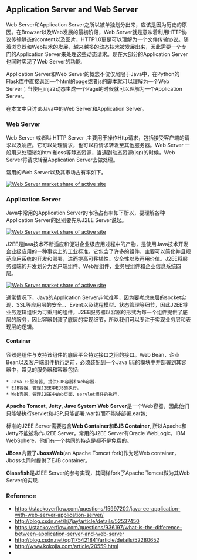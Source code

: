 ## Application Server and Web Server

Web Server和Application Server之所以被单独划分出来，应该是因为历史的原因。在Browser以及Web发展的最初阶段，Web Server就是意味着利用HTTP协议传输静态的content以及图片，HTTP1.0更是可以理解为一个文件传输协议。随着浏览器和Web技术的发展，越来越多的动态技术被发展出来，因此需要一个专门的Application Server来处理这些动态请求。现在大部分的Application Server也同时实现了Web Server的功能.

Application Server和Web Server的概念不仅仅局限于Java中，在Python的Flask库中直接返回一个html的page或者js的脚本就可以理解为一个Web Server；当使用jinja2动态生成一个Page的时候就可以理解为一个Application Server。

在本文中只讨论Java中的Web Server和Application Server。

### Web Server

Web Server 或者叫 HTTP Server ,主要用于操作Http请求，包括接受客户端的请求以及响应。它可以处理请求，也可以将请求转发至其他服务器。Web Server 一般用来处理诸如html和css等静态资源，当遇到动态资源(jsp)的时候，Web Server将请求转至Application Server去做处理。

常用的Web Server以及其市场占有率如下。

<a href="#">
    <img src="{{ site.baseurl }}/img/web_server_market_shared.png" alt="Web Server market share of active site">
</a>

### Application Server

Java中常用的Application Server的市场占有率如下所以，要理解各种Application Server的区别要先从J2EE Server说起。

<a href="#">
    <img src="{{ site.baseurl }}/img/java_application_server.png" alt="Web Server market share of active site">
</a>

J2EE是java技术不断适应和促进企业级应用过程中的产物，是使用Java技术开发企业级应用的一种事实上的工业标准。它包含了许多的组件，主要可以简化并且规范应用系统的开发和部署，进而提高可移植性、安全性以及再用价值。J2EE将服务器端的开发划分为客户端组件、Web层组件、业务层组件和企业信息系统四层。

<a href="#">
    <img src="{{ site.baseurl }}/img/j2ee_layer.jpg" alt="Web Server market share of active site">
</a>

通常情况下，Java的Application Server非常难写，因为要考虑底层的socket实现、SSL等应用层的安全、、Event以及线程模型、状态管理等细节，因此J2EE将业务逻辑组织为可重用的组件，J2EE服务器以容器的形式为每一个组件提供了底层的服务，因此容器封装了底层的实现细节，所以我们可以专注于实现业务层和表现层的逻辑。

#### Container

容器是组件与支持该组件的底层平台特定接口之间的接口。Web Bean，企业Bean以及客户端组件执行之前，必须装配到一个Java EE的模块中并部署到其容器中，常见的服务器和容器包括:

	* Java EE服务器, 提供EJB容器和Web容器.
	* EJB容器，管理J2EE中EJB的执行。
	* Web容器，管理J2EE中Web页面，servlet组件的执行.

**Apache Tomcat**, **Jetty**, **Jave System Web Server**是一个Web容器，因此他们只能够执行servlet和JSP,只能部署.war包而不能够部署.ear包;

标准的J2EE Server需要包含**Web Container**和**EJB Container**, 所以Apache和Jetty不能被称作J2EE Server，常用的J2EE Server有Oracle WebLogic，IBM WebSphere，他们有一个共同的特点是都不是免费的。

**JBoss**内置了**JbossWeb**(an Apache Tomcat fork)作为起Web container，Jboss也同时提供了EJB container。

**Glassfish**是J2EE Server的参考实现，其同样fork了Apache Tomcat做为其Web Server的实现.

### Reference
* https://stackoverflow.com/questions/15997202/java-ee-application-with-web-server-application-server/
* http://blog.csdn.net/hj7jay/article/details/52537450
* https://stackoverflow.com/questions/936197/what-is-the-difference-between-application-server-and-web-server
* http://blog.csdn.net/qq1175421841/article/details/52280652
* http://www.kokojia.com/article/20559.html
* 












